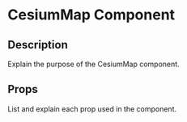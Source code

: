 # CesiumMap Component

## Description
Explain the purpose of the CesiumMap component.

## Props
List and explain each prop used in the component.